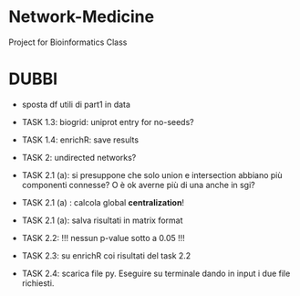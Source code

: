 # Network-Medicine
Project for Bioinformatics Class


# DUBBI

* sposta df utili di part1 in data

* TASK 1.3: biogrid: uniprot entry for no-seeds?

* TASK 1.4: enrichR: save results

* TASK 2: undirected networks?

* TASK 2.1 (a): si presuppone che solo union e intersection abbiano più componenti connesse? O è ok averne più di una anche in sgi?

* TASK 2.1 (a) : calcola global <b>centralization</b>!

* TASK 2.1 (a): salva risultati in matrix format

* TASK 2.2: !!! nessun p-value sotto a 0.05 !!!

* TASK 2.3: su enrichR coi risultati del task 2.2

* TASK 2.4: scarica file py. Eseguire su terminale dando in input i due file richiesti.
